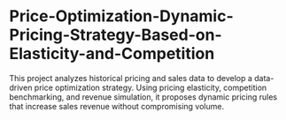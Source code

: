 # Price-Optimization-Dynamic-Pricing-Strategy-Based-on-Elasticity-and-Competition
This project analyzes historical pricing and sales data to develop a data-driven price optimization strategy. Using pricing elasticity, competition benchmarking, and revenue simulation, it proposes dynamic pricing rules that increase sales revenue without compromising volume.
